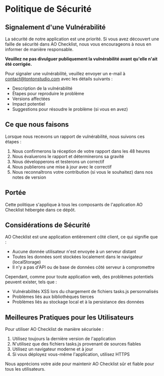 # Politique de Sécurité

## Signalement d'une Vulnérabilité

La sécurité de notre application est une priorité. Si vous avez découvert une faille de sécurité dans AO Checklist, nous vous encourageons à nous en informer de manière responsable.

**Veuillez ne pas divulguer publiquement la vulnérabilité avant qu'elle n'ait été corrigée.**

Pour signaler une vulnérabilité, veuillez envoyer un e-mail à [contact@tontonstudio.com](mailto:contact@tontonstudio.com) avec les détails suivants :

- Description de la vulnérabilité
- Étapes pour reproduire le problème
- Versions affectées
- Impact potentiel
- Suggestions pour résoudre le problème (si vous en avez)

## Ce que nous faisons

Lorsque nous recevons un rapport de vulnérabilité, nous suivons ces étapes :

1. Nous confirmerons la réception de votre rapport dans les 48 heures
2. Nous évaluerons le rapport et déterminerons sa gravité
3. Nous développerons et testerons un correctif
4. Nous publierons une mise à jour avec le correctif
5. Nous reconnaîtrons votre contribution (si vous le souhaitez) dans nos notes de version

## Portée

Cette politique s'applique à tous les composants de l'application AO Checklist hébergée dans ce dépôt.

## Considérations de Sécurité

AO Checklist est une application entièrement côté client, ce qui signifie que :

- Aucune donnée utilisateur n'est envoyée à un serveur distant
- Toutes les données sont stockées localement dans le navigateur (localStorage)
- Il n'y a pas d'API ou de base de données côté serveur à compromettre

Cependant, comme pour toute application web, des problèmes potentiels peuvent exister, tels que :

- Vulnérabilités XSS lors du chargement de fichiers tasks.js personnalisés
- Problèmes liés aux bibliothèques tierces
- Problèmes liés au stockage local et à la persistance des données

## Meilleures Pratiques pour les Utilisateurs

Pour utiliser AO Checklist de manière sécurisée :

1. Utilisez toujours la dernière version de l'application
2. N'utilisez que des fichiers tasks.js provenant de sources fiables
3. Utilisez un navigateur moderne et à jour
4. Si vous déployez vous-même l'application, utilisez HTTPS

Nous apprécions votre aide pour maintenir AO Checklist sûr et fiable pour tous les utilisateurs.
